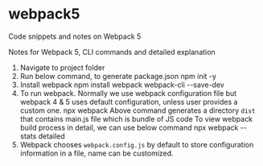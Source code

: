 # webpack5
Code snippets and notes on Webpack 5

Notes for Webpack 5, CLI commands and detailed explanation

1. Navigate to project folder
2. Run below command, to generate package.json
        npm init -y
3. Install webpack
        npm install webpack webpack-cli --save-dev
4. To run webpack. Normally we use webpack configuration file but webpack 4 & 5 uses default configuration, unless user provides a custom one.
        npx webpack
   Above command generates a directory `dist` that contains main.js file which is bundle of JS code
   To view webpack build process in detail, we can use below command
        npx webpack --stats detailed 
5. Webpack chooses `webpack.config.js` by default to store configuration information in a file, name can be customized. 